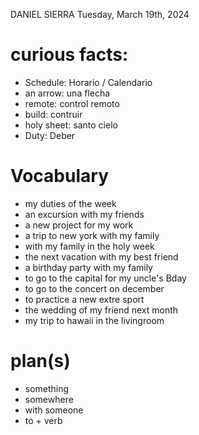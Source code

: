 DANIEL SIERRA
Tuesday, March 19th, 2024

# curious facts:
- Schedule: Horario / Calendario
- an arrow: una flecha
- remote: control remoto
- build: contruir
- holy sheet: santo cielo
- Duty: Deber

# Vocabulary
- my duties of the week
- an excursion with my friends
- a new project for my work
- a trip to new york with my family
- with my family in the holy week
- the next vacation with my best friend
- a birthday party with my family
- to go to the capital for my uncle's Bday
- to go to the concert on december
- to practice a new extre sport
- the wedding of my friend next month
- my trip to hawaii in the livingroom


# plan(s)
- something
- somewhere
- with someone
- to + verb